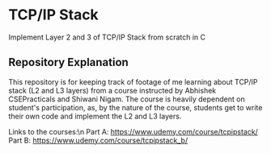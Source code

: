 # TCP/IP Stack
Implement Layer 2 and 3 of TCP/IP Stack from scratch in C

## Repository Explanation
This repository is for keeping track of footage of me learning about TCP/IP stack (L2 and L3 layers) from a course instructed by Abhishek CSEPracticals and Shiwani Nigam. The course is heavily dependent on student's participation, as, by the nature of the course, students get to write their own code and implement the L2 and L3 layers.

Links to the courses:\n
Part A: https://www.udemy.com/course/tcpipstack/
Part B: https://www.udemy.com/course/tcpipstack_b/
